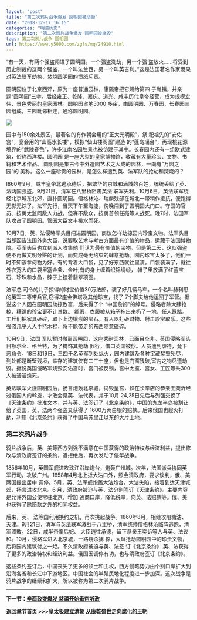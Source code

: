 ```yaml
---
layout: "post"
title: "第二次鸦片战争爆发 圆明园被烧毁"
date: "2018-12-17 16:15"
categories: "明清历史"
description: "第二次鸦片战争爆发 圆明园被烧毁"
tags: 第二次鸦片战争 圆明园
url: https://www.y5000.com/zgls/mq/24910.html
---
```






“有一天，有两个强盗闯进了圆明园。一个强盗洗劫，另一个强
盗放火&hellip;&hellip;将受到历史制裁的这两个强盗，一个叫法兰西，另一个叫英吉利。”这是法国著名作家雨果对英法联军劫掠、焚烧圆明园的愤怒斥责。

圆明园位于北京西郊，原为一座普通园林，康熙帝把它赐给第四
子胤镇，并亲题“圆明园”三字。后经雍正、乾隆、嘉庆、道光、咸丰历代皇帝经营，成为规模宏伟、景色秀丽的皇家园林。圆明园占地5000
多亩，由圆明园、万春园、长春园三园组成，三园毗邻相连，通称圆明园。

![](https://img.y5000.com/uploads/allimg/170811/8-1FQ1095J6109.jpg)

园中有150余处景区，最著名的有作朝会用的“正大光明殿”，祭 祀祖先的“安佑宫”，宴会用的“山高水长楼”，模拟“仙山楼阁图”建造
的“蓬岛瑶台”，再现桃花源境界的“武陵春色”，许多江南名园胜景也被仿建于其中。长春园内还有一组欧式建筑，俗称西洋楼。圆明园
是一座大型的皇家博物馆，收藏有大量珍宝、文物、书籍和艺术作品。 圆明园是集古今中外造园艺术之大成的园林，一向有“万园之园”的
美称。这么一座珍贵的园林，是怎么样遭到英、法军队的抢劫和焚烧的？

I860年9月，咸丰皇帝北逃承德后，把繁华的京城和满城的百姓，统统丢给了英、法两国强盗。9月21日，清军在八里桥阻击英法
联军失利。10月6日，英法联军绕经北京城东北郊，直扑圆明园。僧格林沁、瑞麟残部在城北一带稍作抵抗，便跑得无影无踪了。法军先行，当天下午至海淀，傍晚闯到了圆明园大门口。守园的官员、技勇太监同敌人力战，但寡不敌众，技勇首领任亮等人战死。晚7时，法国军队攻占了圆明园。管园大臣文丰投水而死。

10月7日，英、法侵略军头目闯进圆明园，商议怎样劫掠园内珍宝文物。法军头目当即函告法国外务大臣，说要取艺术与考古方面最有价值的物品，运藏于法国博物院。英军头目也立刻派人收集他
们认为最有价值的宝物。但是第二天，这伙强盗便不再做文明分赃的计划，而变成毫无约束的肆意抢劫。园内珍宝太多了，他们一时不知该拿何物为好。有的背着大口袋，见了好东西就往里装。口袋装满了，就往外衣宽大的口袋里塞金条、金叶;有的身上缠着织锦绸缎，
帽子里放满了红蓝宝石、珍珠和水晶，脖子上挂着翡翠项圈。

法军总 司令的儿子掠得的财宝价值30万法郎，装了好几辆马车。一个名叫赫利思的英军二等带兵官,窃得2座金佛塔及其他珍宝，找了
7个脚夫给他运回了军营。据说这个人因在圆明园劫掠致富，后来得了个 “中国詹姆”的绰号。侵略者除大肆抢掠，糟蹋的珍宝更不计其数。
绸缎、衣服被从箱子拖出来扔了一地，任人踩踏。工兵们把家具砸碎，取下上边镶嵌的宝石。有人以打砸财物、射击珍宝取乐。这些强盗几乎人人手持木棍，将不能带走的东西随意砸碎。

10月9日，法国 军队暂时撤离圆明园，这座秀耐园林，已面目全非。英国侵略军头目额尔金、格兰特，为了掩饰其抢劫
罪行，借口英国被俘。人员遭到虐待，竟下恶命令。18日和19日，三四千名英军到处纵火，园内建筑及各种宝藏焚毁殆尽，到处都是断壁残垣，幸存的建筑仅有二三十座，但也是门窗残破,室内之物尽遭劫毁。据说英国侵略军烧毁安佑宫时，宫门被反锁，宫中太监、宫女、工匠等共300人被活活烧死。

英法联军火烧圆明园后，扬言炮轰北京城，捣毁皇宫，躲在长辛店的恭亲王奕沂经过俄国人的斡旋，才敢会见英、法代表，并于10月
24,25日先后与列强交换了《天津条约》批准文本，并与英、法签订了《北京条约》，中国的九龙半岛被割让给了英国，英、法两个强盗又获得了
1600万两白银的赔款。后来俄国也趁火打劫，利用《北京条约》获得了中国乌苏里江以东的大片土地。

###  第二次鸦片战争

鸦片战争后，英、美等西方列强不满意在中国获得的政治特权与经济利益，提出修改与清政府签订的条约，遭拒绝后，再次发动了侵华战争。

1856年10月，英国军舰进攻珠江沿岸炮台，炮轰广州城。次年，法国派兵协同英军行动，攻破广州。1858年4月北上抵大沽口外，照会清政府，要求谈判，俄、美两国提出居中
调停。5月，英、法军舰炮轰大沽炮台，大沽失陷，接着到达天津城郊，扬言进攻北京。6
月，清政府被迫与英、法分别签订《天津条约》。主要内容是允许外国公使常驻北京，增加 通商口岸，降低税率，向英、法赔款等。俄、美也获得了除赔款之外的相同权益。

后来，英、
法等国利用换约之机，再次挑起战争。1860年8月，相继攻陷塘沽、天津。9月21日，清军与英法联军激战于八里桥，清军统帅僧格林沁临阵逃跑，清军溃敗。22日，咸半帝率后妃、
大臣逃往承德，留下恭亲王奕诉等人与英、法议和。10月，侵略军进入北京城，一路烧杀掳
掠，大肆抢劫圆明园中的珍贵文物，后将园内建筑付之一炬。不久清政府被迫与英、法签
订《北京条约》,英、法获得了更多的政治特权和经济利益。俄国因调停有功，也与清政府签订《北京条约》。

这些条约签订后，中国丧失了更多的领土和主权，西方侵略势力由个别口岸扩大到沿海各省和长江中下游地区。中国社会的半殖民地化程度进一步加深。这次战争是鸦片战争的继续和扩大，所以被称为第二次鸦片战争。

* * *

 **下一节：[辛酉政变爆发 慈禧开始垂帘听政](https://www.y5000.com/zgls/mq/24911.html)**

 **返回章节首页 >>>[皇太极建立清朝
从康乾盛世走向腐化的王朝](https://www.y5000.com/zgls/mq/24931.html)**
